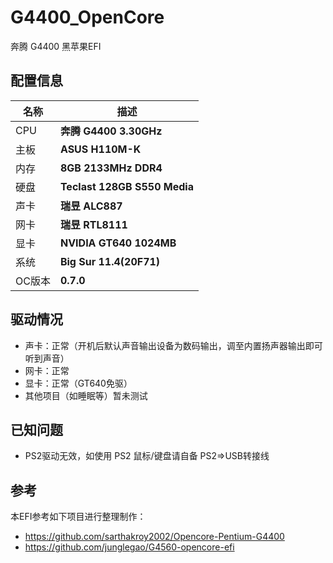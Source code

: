 # G4400_OpenCore
奔腾 G4400 黑苹果EFI

## 配置信息
| 名称 | 描述 |
| ---- | ---- |
| CPU | **奔腾 G4400 3.30GHz** |
| 主板 | **ASUS H110M-K** |
| 内存 | **8GB 2133MHz DDR4** |
| 硬盘 | **Teclast 128GB S550 Media** |
| 声卡 | **瑞昱 ALC887** |
| 网卡 | **瑞昱 RTL8111** |
| 显卡 | **NVIDIA GT640 1024MB** |
| 系统 | **Big Sur 11.4(20F71)** |
| OC版本 | **0.7.0**|

## 驱动情况
 - 声卡：正常（开机后默认声音输出设备为数码输出，调至内置扬声器输出即可听到声音）
 - 网卡：正常
 - 显卡：正常（GT640免驱）
 - 其他项目（如睡眠等）暂未测试

## 已知问题
 - PS2驱动无效，如使用 PS2 鼠标/键盘请自备 PS2=>USB转接线

## 参考
本EFI参考如下项目进行整理制作：
 - https://github.com/sarthakroy2002/Opencore-Pentium-G4400
 - https://github.com/junglegao/G4560-opencore-efi
